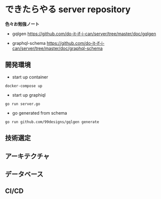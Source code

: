 # できたらやる server repository
**色々お勉強ノート**
- gqlgen
https://github.com/do-it-if-i-can/server/tree/master/doc/gqlgen

- graphql-schema
https://github.com/do-it-if-i-can/server/tree/master/doc/graphql-schema


## 開発環境

- start up container 

```
docker-compose up
```

- start up graphiql

```
go run server.go
```

- go generated from schema

```
go run github.com/99designs/gqlgen generate
```

## 技術選定

## アーキテクチャ

## データベース

## CI/CD